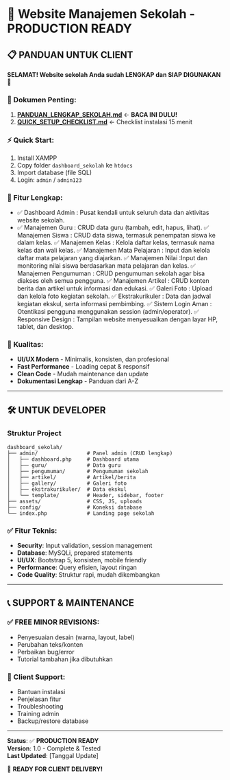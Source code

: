# 🚀 Website Manajemen Sekolah - PRODUCTION READY

## 📋 PANDUAN UNTUK CLIENT

**SELAMAT! Website sekolah Anda sudah LENGKAP dan SIAP DIGUNAKAN** 🎉

### 📄 Dokumen Penting:
1. **[PANDUAN_LENGKAP_SEKOLAH.md](PANDUAN_LENGKAP_SEKOLAH.md)** ← **BACA INI DULU!**
2. **[QUICK_SETUP_CHECKLIST.md](QUICK_SETUP_CHECKLIST.md)** ← Checklist instalasi 15 menit

### ⚡ Quick Start:
1. Install XAMPP
2. Copy folder `dashboard_sekolah` ke `htdocs`
3. Import database (file SQL)
4. Login: `admin` / `admin123`

### 🎯 Fitur Lengkap:
- ✅ Dashboard Admin : Pusat kendali untuk seluruh data dan aktivitas website sekolah. 
- ✅ Manajemen Guru : CRUD data guru (tambah, edit, hapus, lihat).
✅ Manajemen Siswa : CRUD data siswa, termasuk penempatan siswa ke dalam kelas.
✅ Manajemen Kelas : Kelola daftar kelas, termasuk nama kelas dan wali kelas.
✅ Manajemen Mata Pelajaran : Input dan kelola daftar mata pelajaran yang diajarkan.
✅ Manajemen Nilai :Input dan monitoring nilai siswa berdasarkan mata pelajaran dan kelas.
✅ Manajemen Pengumuman : CRUD pengumuman sekolah agar bisa diakses oleh semua pengguna.
✅ Manajemen Artikel : CRUD konten berita dan artikel untuk informasi dan edukasi.
✅ Galeri Foto : Upload dan kelola foto kegiatan sekolah.
✅ Ekstrakurikuler : Data dan jadwal kegiatan ekskul, serta informasi pembimbing.
✅ Sistem Login Aman : Otentikasi pengguna menggunakan session (admin/operator).
✅ Responsive Design : Tampilan website menyesuaikan dengan layar HP, tablet, dan desktop.

### 💎 Kualitas:
- **UI/UX Modern** - Minimalis, konsisten, dan profesional
- **Fast Performance** - Loading cepat & responsif
- **Clean Code** - Mudah maintenance dan update
- **Dokumentasi Lengkap** - Panduan dari A-Z

---

## 🛠️ UNTUK DEVELOPER

### Struktur Project

```
dashboard_sekolah/
├── admin/                # Panel admin (CRUD lengkap)
│   ├── dashboard.php     # Dashboard utama
│   ├── guru/             # Data guru
│   ├── pengumuman/       # Pengumuman sekolah
│   ├── artikel/          # Artikel/berita
│   ├── gallery/          # Galeri foto
│   ├── ekstrakurikuler/  # Data ekskul
│   └── template/         # Header, sidebar, footer
├── assets/               # CSS, JS, uploads
├── config/               # Koneksi database
└── index.php             # Landing page sekolah
```

### ✅ Fitur Teknis:
- **Security**: Input validation, session management
- **Database**: MySQLi, prepared statements
- **UI/UX**: Bootstrap 5, konsisten, mobile friendly
- **Performance**: Query efisien, layout ringan
- **Code Quality**: Struktur rapi, mudah dikembangkan

---

## 📞 SUPPORT & MAINTENANCE

### ✅ FREE MINOR REVISIONS:
- Penyesuaian desain (warna, layout, label)
- Perubahan teks/konten
- Perbaikan bug/error
- Tutorial tambahan jika dibutuhkan

### 🎯 Client Support:
- Bantuan instalasi
- Penjelasan fitur
- Troubleshooting
- Training admin
- Backup/restore database

---

**Status**: ✅ **PRODUCTION READY**  
**Version**: 1.0 - Complete & Tested  
**Last Updated**: [Tanggal Update]

🎉 **READY FOR CLIENT DELIVERY!** 
